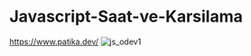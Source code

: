 # Javascript-Saat-ve-Karsilama
https://www.patika.dev/
![js_odev1](https://user-images.githubusercontent.com/112661561/208751229-02014a76-14f7-46b1-8d84-cce8f442c8ce.PNG)
